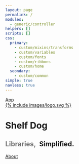 ```yaml
---
layout: page
permalink: / 
modules:
  - generic/controller
helpers: []
scripts: []
css:
  primary:
    - custom/mixins/transforms
    - custom/variables
    - custom/fonts
    - custom/ribbons
    - custom/home
  seondary:
    - custom/common
simple: true
navless: true
---
```

<div class="t">
  <a class="corner-ribbon large-ribbon top-left app-ribbon sub-brand" href="/app/"><span class="font-sensitive">App</span></a>
  <div class="c">
    <div class="i">
      <a href="/app/">{% include images/logo.svg %}</a>
    </div>
    <h1 class="font-sensitive brand">Shelf Dog</h1>
    <h2 class="font-sensitive"><span style="opacity: 0.6; margin-right: 6px;">Libraries, </span>Simplified.</h2>
  </div>
  <a class="corner-ribbon large-ribbon bottom-right about-ribbon sub-brand font-sensitive" href="/about/"><span class="font-sensitive">About</span></a>
</div>